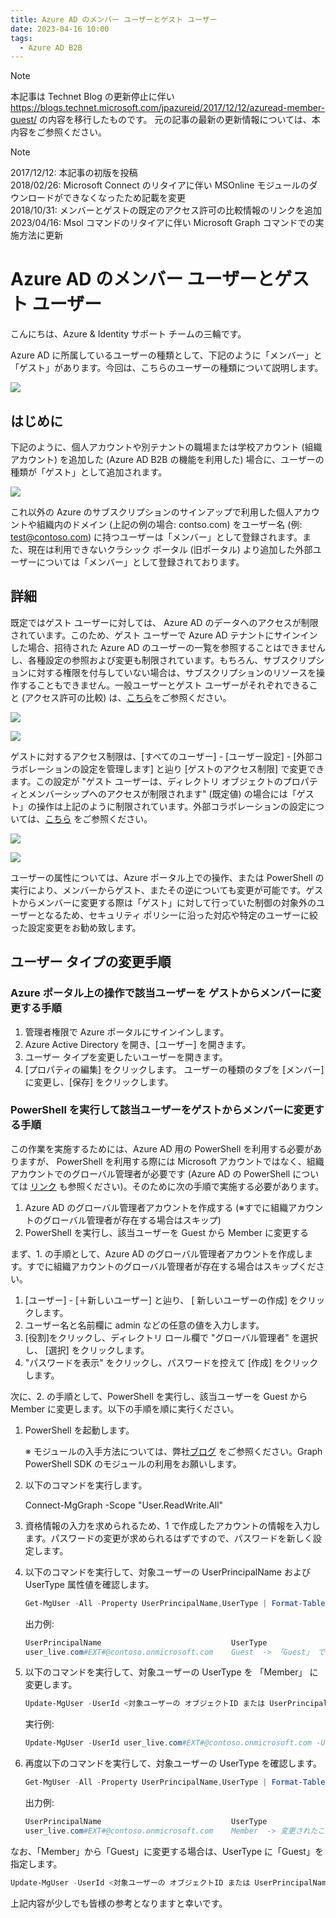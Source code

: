 ```yaml
---
title: Azure AD のメンバー ユーザーとゲスト ユーザー
date: 2023-04-16 10:00
tags:
  - Azure AD B2B
---
```


> [!NOTE]
> 本記事は Technet Blog の更新停止に伴い https://blogs.technet.microsoft.com/jpazureid/2017/12/12/azuread-member-guest/ の内容を移行したものです。
> 元の記事の最新の更新情報については、本内容をご参照ください。

> [!NOTE]
> 2017/12/12: 本記事の初版を投稿  
> 2018/02/26: Microsoft Connect のリタイアに伴い MSOnline モジュールのダウンロードができなくなったため記載を変更  
> 2018/10/31: メンバーとゲストの既定のアクセス許可の比較情報のリンクを追加  
> 2023/04/16: Msol コマンドのリタイアに伴い Microsoft Graph コマンドでの実施方法に更新  

# Azure AD のメンバー ユーザーとゲスト ユーザー

こんにちは、Azure & Identity サポート チームの三輪です。

Azure AD に所属しているユーザーの種類として、下記のように「メンバー」と「ゲスト」があります。今回は、こちらのユーザーの種類について説明します。

![](./member-and-guest-user/member-and-guest-new.png)

## はじめに

下記のように、個人アカウントや別テナントの職場または学校アカウント (組織アカウント) を追加した (Azure AD B2B の機能を利用した) 場合に、ユーザーの種類が「ゲスト」として追加されます。

![](./member-and-guest-user/personal-work-account.png)

これ以外の Azure のサブスクリプションのサインアップで利用した個人アカウントや組織内のドメイン (上記の例の場合: contso.com) をユーザー名 (例: test@contoso.com) に持つユーザーは「メンバー」として登録されます。また、現在は利用できないクラシック ポータル (旧ポータル) より追加した外部ユーザーについては「メンバー」として登録されております。

## 詳細

既定ではゲスト ユーザーに対しては、 Azure AD のデータへのアクセスが制限されています。このため、ゲスト ユーザーで Azure AD テナントにサインインした場合、招待された Azure AD のユーザーの一覧を参照することはできませんし、各種設定の参照および変更も制限されています。もちろん、サブスクリプションに対する権限を付与していない場合は、サブスクリプションのリソースを操作することもできません。一般ユーザーとゲスト ユーザーがそれぞれできること (アクセス許可の比較) は、[こちら](https://learn.microsoft.com/ja-jp/azure/active-directory/fundamentals/users-default-permissions#compare-member-and-guest-default-permissions)をご参照ください。

![](./member-and-guest-user/access-denied-new.png)

![](./member-and-guest-user/no-access-permission-new.png)

ゲストに対するアクセス制限は、[すべてのユーザー] - [ユーザー設定] - [外部コラボレーションの設定を管理します] と辿り [ゲストのアクセス制限] で変更できます。この設定が "ゲスト ユーザーは、ディレクトリ オブジェクトのプロパティとメンバーシップへのアクセスが制限されます" (既定値) の場合には「ゲスト」の操作は上記のように制限されています。外部コラボレーションの設定については、[こちら](https://jpazureid.github.io/blog/azure-active-directory/external-collaboration-setting-b2b-access/) をご参照ください。

![](./member-and-guest-user/guest-users-permissions-are-limited1-new.png)

![](./member-and-guest-user/guest-users-permissions-are-limited2-new.png)

ユーザーの属性については、Azure ポータル上での操作、または PowerShell の実行により、メンバーからゲスト、またその逆についても変更が可能です。ゲストからメンバーに変更する際は「ゲスト」に対して行っていた制御の対象外のユーザーとなるため、セキュリティ ポリシーに沿った対応や特定のユーザーに絞った設定変更をお勧め致します。

## ユーザー タイプの変更手順

### Azure ポータル上の操作で該当ユーザーを ゲストからメンバーに変更する手順

1. 管理者権限で Azure ポータルにサインインします。
2. Azure Active Directory を開き、[ユーザー] を開きます。
3. ユーザー タイプを変更したいユーザーを開きます。
4. [プロパティの編集] をクリックします。
ユーザーの種類のタブを [メンバー] に変更し、[保存] をクリックします。

### PowerShell を実行して該当ユーザーをゲストからメンバーに変更する手順

この作業を実施するためには、Azure AD 用の PowerShell を利用する必要がありますが、 PowerShell を利用する際には Microsoft アカウントではなく、組織アカウントでのグローバル管理者が必要です (Azure AD の PowerShell については [リンク](https://jpazureid.github.io/blog/azure-active-directory/azuread-module-retirement3/) も参照ください)。そのために次の手順で実施する必要があります。

1. Azure AD のグローバル管理者アカウントを作成する (※すでに組織アカウントのグローバル管理者が存在する場合はスキップ)
2. PowerShell を実行し、該当ユーザーを Guest から Member に変更する

まず、1. の手順として、Azure AD のグローバル管理者アカウントを作成します。すでに組織アカウントのグローバル管理者が存在する場合はスキップください。

1. [ユーザー] - [＋新しいユーザー] と辿り、 [ 新しいユーザーの作成]  をクリックします。
2. ユーザー名と名前欄に admin などの任意の値を入力します。
3. [役割]をクリックし、ディレクトリ ロール欄で "グローバル管理者" を選択し、 [選択] をクリックします。
4. "パスワードを表示" をクリックし、パスワードを控えて [作成] をクリックします。

次に、2. の手順として、PowerShell を実行し、該当ユーザーを Guest から Member に変更します。以下の手順を順に実行ください。

1. PowerShell を起動します。

    ※ モジュールの入手方法については、弊社[ブログ](https://jpazureid.github.io/blog/azure-active-directory/azuread-module-retirement3/) をご参照ください。Graph PowerShell SDK のモジュールの利用をお願いします。

2. 以下のコマンドを実行します。

    Connect-MgGraph -Scope "User.ReadWrite.All"

3. 資格情報の入力を求められるため、1 で作成したアカウントの情報を入力します。パスワードの変更が求められるはずですので、パスワードを新しく設定します。
4. 以下のコマンドを実行して、対象ユーザーの UserPrincipalName および UserType 属性値を確認します。

    ```powershell
    Get-MgUser -All -Property UserPrincipalName,UserType | Format-Table UserPrincipalName,UserType
    ```

    出力例:

    ```powershell
    UserPrincipalName                             UserType
    user_live.com#EXT#@contoso.onmicrosoft.com    Guest  -> 「Guest」 であることが確認できます。
    ```

5. 以下のコマンドを実行して、対象ユーザーの UserType を 「Member」 に変更します。

    ```powershell
    Update-MgUser -UserId <対象ユーザーの オブジェクトID または UserPrincipalName> -UserType Member
    ```

    実行例:

    ```powershell
    Update-MgUser -UserId user_live.com#EXT#@contoso.onmicrosoft.com -UserType Member
    ```

 6. 再度以下のコマンドを実行して、対象ユーザーの UserType を確認します。

    ```powershell
    Get-MgUser -All -Property UserPrincipalName,UserType | Format-Table UserPrincipalName,UserType
    ```

    出力例:

    ```powershell
    UserPrincipalName                             UserType
    user_live.com#EXT#@contoso.onmicrosoft.com    Member  -> 変更されたことを確認します。
    ```

なお、「Member」から「Guest」に変更する場合は、UserType に「Guest」を指定します。

```powershell
Update-MgUser -UserId <対象ユーザーの オブジェクトID または UserPrincipalName> -UserType Guest
```

上記内容が少しでも皆様の参考となりますと幸いです。

